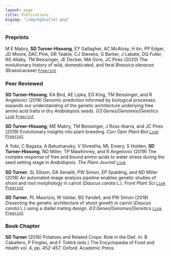 ```yaml
---
layout: page
title: Publications
bigimg: "/img/bgdiallel.png"
---
```


### Preprints

M E Mabry, **SD Turner-Hissong**, EY Gallagher, AC McAlvay, H An, PP Edger, JD Moore, DAC Pink, GR Teakle, CJ Stevens, G Barker, J Labate, DQ Fuller, RG Allaby, TM Beissinger,  JE Decker, MA Gore, JC Pires (2020) The evolutionary history of wild, domesticated, and feral _Brassica oleracea_ (Brassicaceae) [`Preprint`](https://www.biorxiv.org/content/10.1101/2021.04.06.438638v1)


### Peer Reviewed


**SD Turner-Hissong**, KA Bird, AE Lipka, EG King, TM Beissinger, and R Angelovici (2018) Genomic prediction informed by biological processes expands our understanding of the genetic architecture underlying free amino acid traits in dry _Arabidopsis_ seeds. _G3:Genes|Genomes|Genetics_ [`Link`](https://www.g3journal.org/content/10/11/4227) [`Preprint`](https://www.biorxiv.org/content/early/2018/02/26/272047) 

**SD Turner-Hissong**, ME Mabry, TM Beissinger, J Ross-Ibarra, and JC Pires (2019) Evolutionary insights into plant breeding. _Curr Opin Plant Biol_ [`Link`](https://www.sciencedirect.com/science/article/pii/S1369526620300339) [`Preprint`](https://agrixiv.org/akdt8)  

A Yobi, C Bagaza, A Batushansky, V Shrestha, ML Emery, S Holden, **SD Turner-Hissong**, ND Miller, TP Mawhinney, and R Angelovici (2019) The complex response of free and bound amino acids to water stress during the seed setting stage in _Arabidopsis_. _The Plant Journal_ [`Link`](https://onlinelibrary.wiley.com/doi/10.1111/tpj.14668)

**SD Turner**, SL Ellison, DA Senalik, PW Simon, EP Spalding, and ND Miller (2018) An automated image analysis pipeline enables genetic studies of shoot and root morphology in carrot (_Daucus carota_ L.). _Front Plant Sci_ [`Link`](https://www.frontiersin.org/articles/10.3389/fpls.2018.01703/full) [`Preprint`](https://www.biorxiv.org/content/early/2018/08/04/384974)

**SD Turner**, PL Maurizio, W Valdar, BS Yandell, and PW Simon (2018) Dissecting the genetic architecture of shoot growth in carrot (_Daucus carota_ L.) using a diallel mating design. _G3:Genes|Genomes|Genetics_ 
[`Link`](http://www.g3journal.org/content/8/2/411) [`Preprint`](https://www.biorxiv.org/content/early/2017/03/16/115519)


### Book Chapter
**SD Turner** (2016) Potatoes and Related Crops: Role in the Diet. In: B Caballero, P Finglas, and F Toldrá (eds.) The Encyclopedia of Food and Health vol. 4, pp. 452-457. Oxford: Academic Press.

